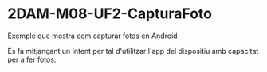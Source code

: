# 2DAM-M08-UF2-CapturaFoto
Exemple que mostra com capturar fotos en Android

Es fa mitjançant un Intent per tal d'utilitzar l'app del dispositiu amb capacitat per a fer fotos.

